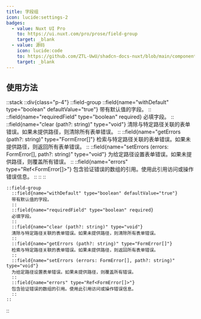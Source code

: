 ```yaml
---
title: 字段组
icon: lucide:settings-2
badges:
  - value: Nuxt UI Pro
    to: https://ui.nuxt.com/pro/prose/field-group
    target: _blank
  - value: 源码
    icon: lucide:code
    to: https://github.com/ZTL-UwU/shadcn-docs-nuxt/blob/main/components/content/FieldGroup.vue
    target: _blank
---
```


## 使用方法

::stack
  ::div{class="p-4"}
    ::field-group
      ::field{name="withDefault" type="boolean" defaultValue="true"}
      带有默认值的字段。
      ::
      ::field{name="requiredField" type="boolean" required}
      必填字段。
      ::
      ::field{name="clear (path?: string)" type="void"}
      清除与特定路径关联的表单错误。如果未提供路径，则清除所有表单错误。
      ::
      ::field{name="getErrors (path?: string)" type="FormError[]"}
      检索与特定路径关联的表单错误。如果未提供路径，则返回所有表单错误。
      ::
      ::field{name="setErrors (errors: FormError[], path?: string)" type="void"}
      为给定路径设置表单错误。如果未提供路径，则覆盖所有错误。
      ::
      ::field{name="errors" type="Ref<FormError[]>"}
      包含验证错误的数组的引用。使用此引用访问或操作错误信息。
      ::
    ::
  ::

  ```mdc
  ::field-group
    ::field{name="withDefault" type="boolean" defaultValue="true"}
    带有默认值的字段。
    ::
    ::field{name="requiredField" type="boolean" required}
    必填字段。
    ::
    ::field{name="clear (path?: string)" type="void"}
    清除与特定路径关联的表单错误。如果未提供路径，则清除所有表单错误。
    ::
    ::field{name="getErrors (path?: string)" type="FormError[]"}
    检索与特定路径关联的表单错误。如果未提供路径，则返回所有表单错误。
    ::
    ::field{name="setErrors (errors: FormError[], path?: string)" type="void"}
    为给定路径设置表单错误。如果未提供路径，则覆盖所有错误。
    ::
    ::field{name="errors" type="Ref<FormError[]>"}
    包含验证错误的数组的引用。使用此引用访问或操作错误信息。
    ::
  ::
  ```
:: 
